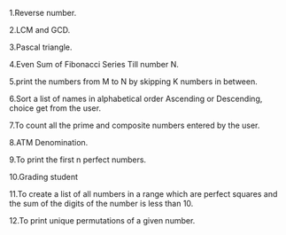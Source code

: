 1.Reverse number.

2.LCM and GCD.

3.Pascal triangle.

4.Even Sum of Fibonacci Series Till number N.

5.print the numbers from M to N by skipping K numbers in between.

6.Sort a list of names in alphabetical order Ascending or Descending, choice get from the user.

7.To count all the prime and composite numbers entered by the user.

8.ATM Denomination.

9.To print the first n perfect numbers.

10.Grading student

11.To create a list of all numbers in a range which are perfect squares and the sum of the digits of the number is less than 10.

12.To print unique permutations of a given number.
